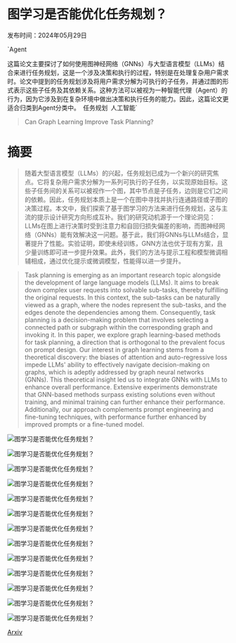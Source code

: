 # 图学习是否能优化任务规划？

发布时间：2024年05月29日

`Agent

这篇论文主要探讨了如何使用图神经网络（GNNs）与大型语言模型（LLMs）结合来进行任务规划，这是一个涉及决策和执行的过程，特别是在处理复杂用户需求时。论文中提到的任务规划涉及将用户需求分解为可执行的子任务，并通过图的形式表示这些子任务及其依赖关系。这种方法可以被视为一种智能代理（Agent）的行为，因为它涉及到在复杂环境中做出决策和执行任务的能力。因此，这篇论文更适合归类到Agent分类中。` `任务规划` `人工智能`

> Can Graph Learning Improve Task Planning?

# 摘要

> 随着大型语言模型（LLMs）的兴起，任务规划已成为一个新兴的研究焦点。它将复杂用户需求分解为一系列可执行的子任务，以实现原始目标。这些子任务间的关系可以被视作一个图，其中节点是子任务，边则是它们之间的依赖。因此，任务规划本质上是一个在图中寻找并执行连通路径或子图的决策过程。本文中，我们探索了基于图学习的方法来进行任务规划，这与主流的提示设计研究方向形成互补。我们的研究动机源于一个理论洞见：LLMs在图上进行决策时受到注意力和自回归损失偏差的影响，而图神经网络（GNNs）能有效解决这一问题。基于此，我们将GNNs与LLMs结合，显著提升了性能。实验证明，即使未经训练，GNN方法也优于现有方案，且少量训练即可进一步提升效果。此外，我们的方法与提示工程和模型微调相辅相成，通过优化提示或微调模型，性能得以进一步提升。

> Task planning is emerging as an important research topic alongside the development of large language models (LLMs). It aims to break down complex user requests into solvable sub-tasks, thereby fulfilling the original requests. In this context, the sub-tasks can be naturally viewed as a graph, where the nodes represent the sub-tasks, and the edges denote the dependencies among them. Consequently, task planning is a decision-making problem that involves selecting a connected path or subgraph within the corresponding graph and invoking it. In this paper, we explore graph learning-based methods for task planning, a direction that is orthogonal to the prevalent focus on prompt design. Our interest in graph learning stems from a theoretical discovery: the biases of attention and auto-regressive loss impede LLMs' ability to effectively navigate decision-making on graphs, which is adeptly addressed by graph neural networks (GNNs). This theoretical insight led us to integrate GNNs with LLMs to enhance overall performance. Extensive experiments demonstrate that GNN-based methods surpass existing solutions even without training, and minimal training can further enhance their performance. Additionally, our approach complements prompt engineering and fine-tuning techniques, with performance further enhanced by improved prompts or a fine-tuned model.

![图学习是否能优化任务规划？](../../../paper_images/2405.19119/x1.png)

![图学习是否能优化任务规划？](../../../paper_images/2405.19119/x2.png)

![图学习是否能优化任务规划？](../../../paper_images/2405.19119/x3.png)

![图学习是否能优化任务规划？](../../../paper_images/2405.19119/x4.png)

![图学习是否能优化任务规划？](../../../paper_images/2405.19119/x5.png)

![图学习是否能优化任务规划？](../../../paper_images/2405.19119/x6.png)

![图学习是否能优化任务规划？](../../../paper_images/2405.19119/x7.png)

![图学习是否能优化任务规划？](../../../paper_images/2405.19119/x8.png)

![图学习是否能优化任务规划？](../../../paper_images/2405.19119/x9.png)

![图学习是否能优化任务规划？](../../../paper_images/2405.19119/x10.png)

![图学习是否能优化任务规划？](../../../paper_images/2405.19119/x11.png)

![图学习是否能优化任务规划？](../../../paper_images/2405.19119/x12.png)

![图学习是否能优化任务规划？](../../../paper_images/2405.19119/x13.png)

[Arxiv](https://arxiv.org/abs/2405.19119)